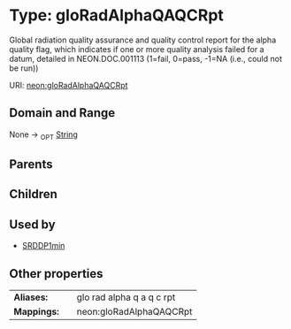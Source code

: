 
# Type: gloRadAlphaQAQCRpt


Global radiation quality assurance and quality control report for the alpha quality flag, which indicates if one or more quality analysis failed for a datum, detailed in NEON.DOC.001113 (1=fail, 0=pass, -1=NA (i.e., could not be run))

URI: [neon:gloRadAlphaQAQCRpt](https://data.neonscience.org/gloRadAlphaQAQCRpt)


## Domain and Range

None ->  <sub>OPT</sub> [String](types/String.md)

## Parents


## Children


## Used by

 * [SRDDP1min](SRDDP1min.md)

## Other properties

|  |  |  |
| --- | --- | --- |
| **Aliases:** | | glo rad alpha q a q c rpt |
| **Mappings:** | | neon:gloRadAlphaQAQCRpt |

